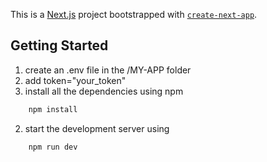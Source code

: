 This is a [Next.js](https://nextjs.org) project bootstrapped with [`create-next-app`](https://nextjs.org/docs/app/api-reference/cli/create-next-app).

## Getting Started

1. create an .env file in the /MY-APP folder
2. add token="your_token"
3. install all the dependencies using npm
```bash
    npm install
```
2. start the development server using
```bash
    npm run dev
```
    
